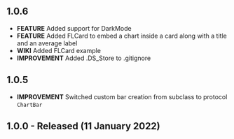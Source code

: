 ## 1.0.6
* **FEATURE** Added support for DarkMode
* **FEATURE** Added FLCard to embed a chart inside a card along with a title and an average label
* **WIKI** Added FLCard example
* **IMPROVEMENT** Added .DS_Store to .gitignore

## 1.0.5
* **IMPROVEMENT** Switched custom bar creation from subclass to protocol `ChartBar`

## 1.0.0 - Released (11 January 2022)
